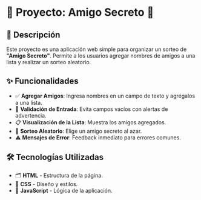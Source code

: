 # 🎁 Proyecto: Amigo Secreto 🎲

## 🚀 Descripción
Este proyecto es una aplicación web simple para organizar un sorteo de **"Amigo Secreto"**. Permite a los usuarios agregar nombres de amigos a una lista y realizar un sorteo aleatorio.

## ✨ Funcionalidades
- ✅ **Agregar Amigos**: Ingresa nombres en un campo de texto y agrégalos a una lista.
- 🚫 **Validación de Entrada**: Evita campos vacíos con alertas de advertencia.
- 📋 **Visualización de la Lista**: Muestra los amigos agregados.
- 🔀 **Sorteo Aleatorio**: Elige un amigo secreto al azar.
- ⚠️ **Mensajes de Error**: Feedback inmediato para errores comunes.

## 🛠️ Tecnologías Utilizadas
- 🗂️ **HTML** - Estructura de la página.  
- 🎨 **CSS** - Diseño y estilos.  
- 🧠 **JavaScript** - Lógica de la aplicación.
